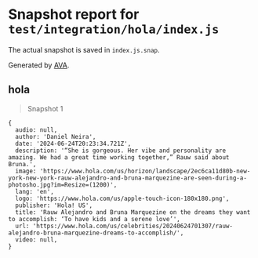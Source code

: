 # Snapshot report for `test/integration/hola/index.js`

The actual snapshot is saved in `index.js.snap`.

Generated by [AVA](https://avajs.dev).

## hola

> Snapshot 1

    {
      audio: null,
      author: 'Daniel Neira',
      date: '2024-06-24T20:23:34.721Z',
      description: '“She is gorgeous. Her vibe and personality are amazing. We had a great time working together,” Rauw said about Bruna.',
      image: 'https://www.hola.com/us/horizon/landscape/2ec6ca11d80b-new-york-new-york-rauw-alejandro-and-bruna-marquezine-are-seen-during-a-photosho.jpg?im=Resize=(1200)',
      lang: 'en',
      logo: 'https://www.hola.com/us/apple-touch-icon-180x180.png',
      publisher: 'Hola! US',
      title: 'Rauw Alejandro and Bruna Marquezine on the dreams they want to accomplish: ‘To have kids and a serene love’',
      url: 'https://www.hola.com/us/celebrities/20240624701307/rauw-alejandro-bruna-marquezine-dreams-to-accomplish/',
      video: null,
    }
